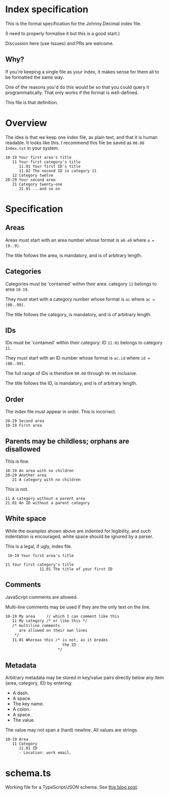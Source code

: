 # Index specification

This is the formal specification for the Johnny.Decimal index file.

(I need to properly formalise it but this is a good start.)

Discussion here (use Issues) and PRs are welcome.

## Why?

If you're keeping a single file as your index, it makes sense for them all to be formatted the same way.

One of the reasons you'd do this would be so that you could query it programmatically. That only works if the format is well-defined.

This file is that definition.

# Overview

The idea is that we keep one index file, as plain text, and that it is human readable. It looks like this. I recommend this file be saved as `00.00 Index.txt` in your system.

```text
10-19 Your first area's title
   11 Your first category's title
      11.01 Your first ID's title
      11.02 The second ID in category 11
   12 Category twelve
20-29 Your second area
   21 Category twenty-one
      21.01 ...and so on
```

# Specification

## Areas

Areas must start with an area number whose format is `a0-a9` where `a = [0..9]`.

The title follows the area, is mandatory, and is of arbitrary length.

## Categories

Categories must be 'contained' within their area: category `11` belongs to area `10-19`.

They must start with a category number whose format is `ac` where `ac = [00..99]`.

The title follows the category, is mandatory, and is of arbitrary length.

## IDs

IDs must be 'contained' within their category: ID `11.01` belongs to category `11`.

They must start with an ID number whose format is `ac.id` where `id = [00..99]`.

The full range of IDs is therefore `00.00` through `99.99` inclusive.

The title follows the ID, is mandatory, and is of arbitrary length.

## Order

The index file must appear in order. This is incorrect.

```text
20-29 Second area
10-19 First area
```

## Parents may be childless; orphans are disallowed

This is fine.

```text
10-19 An area with no children
20-29 Another area
   21 A category with no children
```

This is not.

```text
11 A category without a parent area
21.01 An ID without a parent category
```

## White space

While the examples shown above are indented for legibility, and such indentation is encouraged, white space should be ignored by a parser.

This is a legal, if ugly, index file.

```text
 10-19 Your first area's title

11 Your first category's title
               11.01 The title of your first ID
```

## Comments

JavaScript comments are allowed.

Multi-line comments may be used if they are the only text on the line.

```txt
10-19 My area     // which I can comment like this
   11 My category /* or like this */
   /* multiline comments
      are allowed on their own lines
    */
   11.01 Whereas this /* is not, as it breaks
                         the ID
                       */
```

## Metadata

Arbitrary metadata may be stored in key/value pairs directly below any item (area, category, ID) by entering:

- A dash.
- A space.
- The key name.
- A colon.
- A space.
- The value.

The value may not span a (hard) newline. All values are strings.

```text
10-19 Area
   11 Category
      11.01 ID
      - Location: work email.
```

# schema.ts

Working file for a TypeScript/JSON schema. See [this blog post](https://jdcm.al/22.00.0081/).
